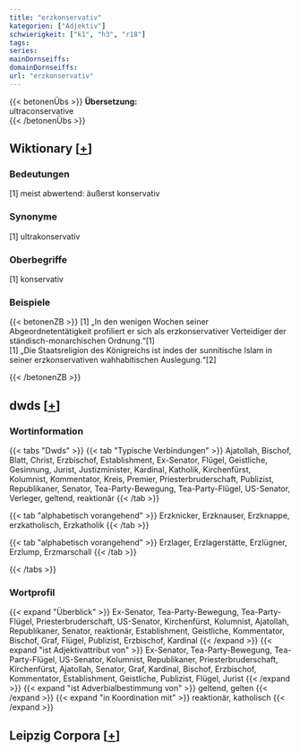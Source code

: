 ```yaml
---
title: "erzkonservativ"
kategorien: ["Adjektiv"]
schwierigkeit: ["k1", "h3", "r18"]
tags:
series:
mainDornseiffs:
domainDornseiffs:
url: "erzkonservativ"
---
```


{{< betonenÜbs >}}
**Übersetzung:**  
ultraconservative  
{{< /betonenÜbs >}}

## Wiktionary [[+](https://de.wiktionary.org/wiki/erzkonservativ)]

### Bedeutungen
[1] meist abwertend: äußerst konservativ  

### Synonyme
[1] ultrakonservativ  

### Oberbegriffe
[1] konservativ  

### Beispiele
{{< betonenZB >}}
[1] „In den wenigen Wochen seiner Abgeordnetentätigkeit profiliert er sich als erzkonservativer Verteidiger der ständisch-monarchischen Ordnung.“[1]  
[1] „Die Staatsreligion des Königreichs ist indes der sunnitische Islam in seiner erzkonservativen wahhabitischen Auslegung.“[2]  

{{< /betonenZB >}}


## dwds [[+](https://www.dwds.de/wb/erzkonservativ)]

### Wortinformation
{{< tabs "Dwds" >}}
{{< tab "Typische Verbindungen" >}}
Ajatollah, Bischof, Blatt, Christ, Erzbischof, Establishment, Ex-Senator, Flügel, Geistliche, Gesinnung, Jurist, Justizminister, Kardinal, Katholik, Kirchenfürst, Kolumnist, Kommentator, Kreis, Premier, Priesterbruderschaft, Publizist, Republikaner, Senator, Tea-Party-Bewegung, Tea-Party-Flügel, US-Senator, Verleger, geltend, reaktionär
{{< /tab >}}

{{< tab "alphabetisch vorangehend" >}}
Erzknicker, Erzknauser, Erzknappe, erzkatholisch, Erzkatholik
{{< /tab >}}

{{< tab "alphabetisch vorangehend" >}}
Erzlager, Erzlagerstätte, Erzlügner, Erzlump, Erzmarschall
{{< /tab >}}

{{< /tabs >}}

### Wortprofil
{{< expand "Überblick" >}} Ex-Senator, Tea-Party-Bewegung, Tea-Party-Flügel, Priesterbruderschaft, US-Senator, Kirchenfürst, Kolumnist, Ajatollah, Republikaner, Senator, reaktionär, Establishment, Geistliche, Kommentator, Bischof, Graf, Flügel, Publizist, Erzbischof, Kardinal {{< /expand >}}
{{< expand "ist Adjektivattribut von" >}} Ex-Senator, Tea-Party-Bewegung, Tea-Party-Flügel, US-Senator, Kolumnist, Republikaner, Priesterbruderschaft, Kirchenfürst, Ajatollah, Senator, Graf, Kardinal, Bischof, Erzbischof, Kommentator, Establishment, Geistliche, Publizist, Flügel, Jurist {{< /expand >}}
{{< expand "ist Adverbialbestimmung von" >}} geltend, gelten {{< /expand >}}
{{< expand "in Koordination mit" >}} reaktionär, katholisch {{< /expand >}}

## Leipzig Corpora [[+](https://corpora.uni-leipzig.de/en/res?word=erzkonservativ&corpusId=deu_newscrawl-public_2018)]

